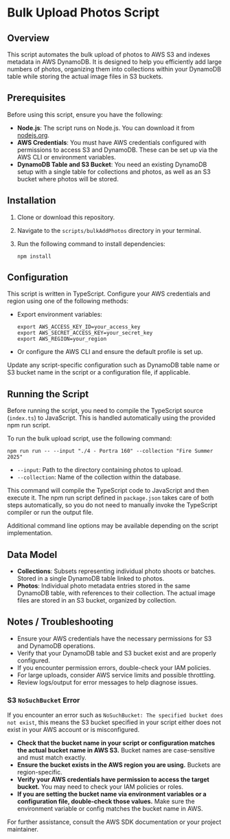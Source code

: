 # Bulk Upload Photos Script

## Overview

This script automates the bulk upload of photos to AWS S3 and indexes metadata in AWS DynamoDB. It is designed to help you efficiently add large numbers of photos, organizing them into collections within your DynamoDB table while storing the actual image files in S3 buckets.

## Prerequisites

Before using this script, ensure you have the following:

- **Node.js**: The script runs on Node.js. You can download it from [nodejs.org](https://nodejs.org/).
- **AWS Credentials**: You must have AWS credentials configured with permissions to access S3 and DynamoDB. These can be set up via the AWS CLI or environment variables.
- **DynamoDB Table and S3 Bucket**: You need an existing DynamoDB setup with a single table for collections and photos, as well as an S3 bucket where photos will be stored.

## Installation

1. Clone or download this repository.
2. Navigate to the `scripts/bulkAddPhotos` directory in your terminal.
3. Run the following command to install dependencies:

   ```
   npm install
   ```
   
## Configuration

This script is written in TypeScript. Configure your AWS credentials and region using one of the following methods:

- Export environment variables:

  ```
  export AWS_ACCESS_KEY_ID=your_access_key
  export AWS_SECRET_ACCESS_KEY=your_secret_key
  export AWS_REGION=your_region
  ```

- Or configure the AWS CLI and ensure the default profile is set up.

Update any script-specific configuration such as DynamoDB table name or S3 bucket name in the script or a configuration file, if applicable.

## Running the Script

Before running the script, you need to compile the TypeScript source (`index.ts`) to JavaScript. This is handled automatically using the provided npm run script.

To run the bulk upload script, use the following command:

```
npm run run -- --input "./4 - Portra 160" --collection "Fire Summer 2025"
```

- `--input`: Path to the directory containing photos to upload.
- `--collection`: Name of the collection within the database.

This command will compile the TypeScript code to JavaScript and then execute it. The npm run script defined in `package.json` takes care of both steps automatically, so you do not need to manually invoke the TypeScript compiler or run the output file.

Additional command line options may be available depending on the script implementation.

## Data Model

- **Collections**: Subsets representing individual photo shoots or batches. Stored in a single DynamoDB table linked to photos.
- **Photos**: Individual photo metadata entries stored in the same DynamoDB table, with references to their collection. The actual image files are stored in an S3 bucket, organized by collection.

## Notes / Troubleshooting

- Ensure your AWS credentials have the necessary permissions for S3 and DynamoDB operations.
- Verify that your DynamoDB table and S3 bucket exist and are properly configured.
- If you encounter permission errors, double-check your IAM policies.
- For large uploads, consider AWS service limits and possible throttling.
- Review logs/output for error messages to help diagnose issues.

### S3 `NoSuchBucket` Error

If you encounter an error such as `NoSuchBucket: The specified bucket does not exist`, this means the S3 bucket specified in your script either does not exist in your AWS account or is misconfigured.

- **Check that the bucket name in your script or configuration matches the actual bucket name in AWS S3.** Bucket names are case-sensitive and must match exactly.
- **Ensure the bucket exists in the AWS region you are using.** Buckets are region-specific.
- **Verify your AWS credentials have permission to access the target bucket.** You may need to check your IAM policies or roles.
- **If you are setting the bucket name via environment variables or a configuration file, double-check those values.** Make sure the environment variable or config matches the bucket name in AWS.

For further assistance, consult the AWS SDK documentation or your project maintainer.